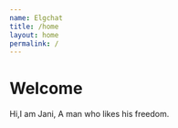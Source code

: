 ```yaml
---
name: Elgchat
title: /home
layout: home
permalink: /
---
```


# Welcome

Hi,I am Jani, A man who likes his freedom.
